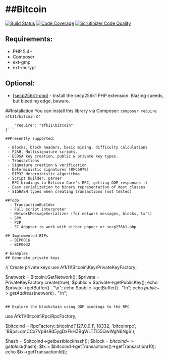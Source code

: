 
##Bitcoin
=======
[![Build Status](https://scrutinizer-ci.com/g/bit-wasp/bitcoin/badges/build.png?b=master)](https://scrutinizer-ci.com/g/bit-wasp/bitcoin/build-status/master)
[![Code Coverage](https://scrutinizer-ci.com/g/bit-wasp/bitcoin/badges/coverage.png?b=master)](https://scrutinizer-ci.com/g/bit-wasp/bitcoin/?branch=master)
[![Scrutinizer Code Quality](https://scrutinizer-ci.com/g/bit-wasp/bitcoin/badges/quality-score.png?b=master)](https://scrutinizer-ci.com/g/bit-wasp/bitcoin/?branch=master)
 
## Requirements:
 * PHP 5.4+
 * Composer
 * ext-gmp
 * ext-mcrypt

## Optional:
 * [[secp256k1-php](https://github.com/Bit-Wasp/secp256k1-php)] - Install the secp256k1 PHP extension. Blazing speeds, but bleeding edge, beware.

##Installation
You can install this library via Composer:
`composer require afk11/bitcoin`
or 
```{
    "require": "afk11\bitcoin"
}```

##Presently supported:

 - Blocks, block headers, basic mining, difficulty calculations
 - P2SH, Multisignature scripts.
 - ECDSA key creation, public & private key types. 
 - Transactions
 - Signature creation & verification 
 - Deterministic signatures (RFC6979)
 - BIP32 deterministic algorithms
 - Script builder, parser
 - RPC bindings to Bitcoin Core's RPC, getting OOP responses :)
 - Easy serialization to binary representation of most classes
 - SIGHASH types when creating transactions (not tested)

##Todo:
  - TransactionBuilder
  - Full script interpreter
  - NetworkMessageSerializer (for network messages, blocks, tx's)
  - SPV
  - P2P
  - EC Adapter to work with either phpecc or secp256k1-php
  
## Implemented BIPs
  - BIP0016
  - BIP0032

# Examples  
## Generate private keys
```
 // Create private keys
 use Afk11\Bitcoin\Key\PrivateKeyFactory;
 
 $network = Bitcoin::GetNetwork();
 $private = PrivateKeyFactory:create(true);
 $public = $private->getPublicKey();
 echo $private->getBuffer() . "\n";
 echo $public->getBuffer() . "\n";
 echo $public->getAddress($network) . "\n";
```

## Explore the blockchain using OOP bindings to the RPC
```
use Afk11\Bitcoin\Rpc\RpcFactory;

$bitcoind = RpcFactory::bitcoind('127.0.0.1', 18332, 'bitcoinrpc', 'BBpsLqmCCx7Vp8sRd5ygDxFkHZBgWLTTi55QwWgN6Ng6');

$hash = $bitcoind->getbestblockhash();
$block = $bitcoind->getblock($hash);
$tx = $bitcoind->getTransactions()->getTransaction(10);
echo $tx->getTransactionId();
```
